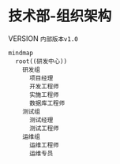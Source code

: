 # 技术部-组织架构

VERSION `内部版本v1.0`

```mermaid
mindmap
  root((研发中心))
    研发组
      项目经理
      开发工程师
      实施工程师
      数据库工程师
    测试组
      测试经理
      测试工程师
    运维组
      运维工程师
      运维专员
```
